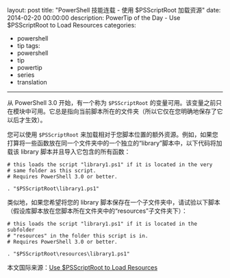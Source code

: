 ﻿layout: post
title: "PowerShell 技能连载 - 使用 $PSScriptRoot 加载资源"
date: 2014-02-20 00:00:00
description: PowerTip of the Day - Use $PSScriptRoot to Load Resources
categories:
- powershell
- tip
tags:
- powershell
- tip
- powertip
- series
- translation
---
从 PowerShell 3.0 开始，有一个称为 `$PSScriptRoot` 的变量可用。该变量之前只在模块中可用。它总是指向当前脚本所在的文件夹（所以它仅在您明确地保存了它以后才生效）。

您可以使用 `$PSScriptRoot` 来加载相对于您脚本位置的额外资源。例如，如果您打算将一些函数放在同一个文件夹中的一个独立的“library”脚本中，以下代码将加载该 library 脚本并且导入它包含的所有函数：

	# this loads the script "library1.ps1" if it is located in the very
	# same folder as this script.
	# Requires PowerShell 3.0 or better.
	
	. "$PSScriptRoot\library1.ps1"

类似地，如果您希望将您的 library 脚本保存在一个子文件夹中，请试验以下脚本（假设库脚本放在您脚本所在文件夹中的“resources”子文件夹下）：

	# this loads the script "library1.ps1" if it is located in the subfolder
	# "resources" in the folder this script is in.
	# Requires PowerShell 3.0 or better.
	
	. "$PSScriptRoot\resources\library1.ps1"

<!--more-->
本文国际来源：[Use $PSScriptRoot to Load Resources](http://community.idera.com/powershell/powertips/b/tips/posts/use-psscriptroot-to-load-resources)
